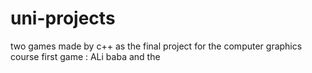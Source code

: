 # uni-projects
two games made by c++  as the final project for the computer graphics course
first game : 
ALi baba and the 
